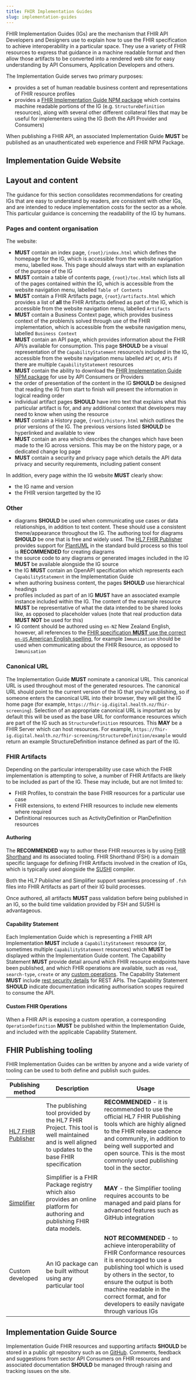 ```yaml
---
title: FHIR Implementation Guides
slug: implementation-guides
---
```


FHIR Implementation Guides (IGs) are the mechanism that FHIR API Developers and Designers use to explain how to use the FHIR specification to achieve interoperability in a particular space. They use a variety of FHIR resources to express that guidance in a machine readable format and then allow those artifacts to be converted into a rendered web site for easy understanding by API Consumers, Application Developers and others.

The Implementation Guide serves two primary purposes:

- provides a set of human readable business content and representations of FHIR resource profiles
- provides a [FHIR Implementation Guide NPM package](https://hl7.org/fhir/packages.html) which contains machine readable portions of the IG (e.g. `StructureDefinition` resources), along with several other different collateral files that may be useful for implementers using the IG (both the API Provider and Consumers)

When publishing a FHIR API, an associated Implementation Guide **MUST** be published as an unauthenticated web experience and FHIR NPM Package.

## Implementation Guide Website

## Layout and content

The guidance for this section consolidates recommendations for creating IGs that are easy to understand by readers, are consistent with other IGs, and are intended to reduce implementation costs for the sector as a whole. This particular guidance is concerning the readability of the IG by humans.

### Pages and content organisation

The website:

- **MUST** contain an index page, `{root}/index.html` which defines the homepage for the IG, which is accessible from the website navigation menu, labelled `Home`. This page should always start with an explanation of the purpose of the IG
- **MUST** contain a table of contents page, `{root}/toc.html` which lists all of the pages contained within the IG, which is accessible from the website navigation menu, labelled `Table of Contents`
- **MUST** contain a FHIR Artifacts page, `{root}/artifacts.html` which provides a list of **all** the FHIR Artifacts defined as part of the IG, which is accessible from the website navigation menu, labelled `Artifacts`
- **MUST** contain a Business Context page, which provides business context of the problem/s solved through use of the FHIR implementation, which is accessible from the website navigation menu, labelled `Business Context`
- **MUST** contain an API page, which provides information about the FHIR API/s available for consumption. This page **SHOULD** be a visual representation of the `CapabilityStatement` resource/s included in the IG, accessible from the website navigation menu labelled `API` or, `APIs` if there are multiple `CapabilityStatement` resources
- **MUST** contain the ability to download the [FHIR Implementation Guide NPM package](https://hl7.org/fhir/packages.html) for use by API Consumers or Providers
- the order of presentation of the content in the IG **SHOULD** be designed that reading the IG from start to finish will present the information in logical reading order
- individual artifact pages **SHOULD** have intro text that explains what this particular artifact is for, and any additional context that developers may need to know when using the resource
- **MUST** contain a History page, `{root}/history.html` which outlines the prior versions of the IG. The previous versions listed **SHOULD** be hyperlinked and available to view
- **MUST** contain an area which describes the changes which have been made to the IG across versions. This may be on the history page, or a dedicated change log page
- **MUST** contain a security and privacy page which details the API data privacy and security requirements, including patient consent

In addition, every page within the IG website **MUST** clearly show:
  - the IG name and version
  - the FHIR version targetted by the IG

### Other

- diagrams **SHOULD** be used when communicating use cases or data relationships, in addition to text content. These should use a consistent theme/appearance throughout the IG. The authoring tool for diagrams **SHOULD** be one that is free and widely used. The [HL7 FHIR Publisher](https://confluence.hl7.org/display/FHIR/IG+Publisher+Documentation) provides support for [PlantUML](https://plantuml.com) in the standard build process so this tool is **RECOMMENDED** for creating diagrams
- the source code to any diagrams or generated images included in the IG **MUST** be available alongside the IG source
- the IG **MUST** contain an OpenAPI specification which represents each `CapabilityStatement` in the Implementation Guide
- when authoring business content, the pages **SHOULD** use hierarchical headings
- profiles included as part of an IG **MUST** have an associated example instance included within the IG. The content of the example resource **MUST** be representative of what the data intended to be shared looks like, as opposed to placeholder values (note that real production data **MUST NOT** be used for this)
- IG content should be authored using `en-NZ` New Zealand English, however, all references to the [FHIR specification **MUST** use the correct `en-US` American English spelling,](https://www.hl7.org/fhir/languages.html#spec) for example `Immunization` should be used when communicating about the FHIR Resource, as opposed to `Immunisation`

### Canonical URL

The Implementation Guide **MUST** nominate a canonical URL. This canonical URL is used throughout most of the generated resources. The canonical URL should point to the current version of the IG that you're publishing, so if someone enters the canonical URL into their browser, they will get the IG home page (for example, `https://fhir-ig.digital.health.nz/fhir-screening`). Selection of an appropriate canonical URL is important as by default this will be used as the base URL for conformance resources which are part of the IG such as `StructureDefinition` resources. This **MAY** be a FHIR Server which can host resources. For example, `https://fhir-ig.digital.health.nz/fhir-screening/StructureDefinition/example` would return an example StructureDefinition instance defined as part of the IG.

### FHIR Artifacts

Depending on the particular interoperability use case which the FHIR implementation is attempting to solve, a number of FHIR Artifacts are likely to be included as part of the IG. These may include, but are not limited to:

- FHIR Profiles, to constrain the base FHIR resources for a particular use case
- FHIR extensions, to extend FHIR resources to include new elements where required
- Definitional resources such as ActivityDefinition or PlanDefinition resources

#### Authoring

The **RECOMMENDED** way to author these FHIR resources is by using [FHIR Shorthand](https://build.fhir.org/ig/HL7/fhir-shorthand/index.html) and its associated tooling. FHIR Shorthand (FSH) is a domain specific language for defining FHIR Artifacts involved in the creation of IGs, which is typically used alongside the [SUSHI](https://fshschool.org/docs/sushi) compiler.

Both the HL7 Publisher and Simplifier support seamless processing of `.fsh` files into FHIR Artifacts as part of their IG build processes.

Once authored, all artifacts **MUST** pass validation before being published in an IG, so the build time validation provided by FSH and SUSHI is advantageous.

#### Capability Statement

Each Implementation Guide which is representing a FHIR API Implementation **MUST** include a `CapabilityStatement` resource (or, sometimes multiple `CapabilityStatement` resources) which **MUST** be displayed within the Implementation Guide content. The Capability Statement **MUST** provide detail around which FHIR resource endpoints have been published, and which FHIR operations are available, such as `read`, `search-type`, `create` or any [custom operations](#custom-fhir-operations). The Capability Statement **MUST** include [rest security details](https://hl7.org/fhir/capabilitystatement-definitions.html#CapabilityStatement.rest.security) for REST APIs. The Capability Statement **SHOULD** indicate documentation indicating authorisation scopes required to consume the API.

#### Custom FHIR Operations

When a FHIR API is exposing a custom operation, a corresponding `OperationDefinition` **MUST** be published within the Implementation Guide, and included with the applicable Capability Statement.

## FHIR Publishing tooling

FHIR Implementation Guides can be written by anyone and a wide variety of tooling can be used to both define and publish such guides.

| Publishing method | Description | Usage |
|----------|----------|----------|
| [HL7 FHIR Publisher](https://confluence.hl7.org/display/FHIR/IG+Publisher+Documentation) | The publishing tool provided by the HL7 FHIR Project. This tool is well maintained and is well aligned to updates to the base FHIR specification| **RECOMMENDED** - it is recommended to use the official HL7 FHIR Publishing tools which are highly aligned to the FHIR release cadence and community, in addition to being well supported and open source. This is the most commonly used publishing tool in the sector.|
| [Simplifier](https://simplifier.net) | Simplifier is a FHIR Package registry which also provides an online platform for authoring and publishing FHIR data models. | **MAY** - the Simplifier tooling requires accounts to be managed and paid plans for advanced features such as GitHub integration|
| Custom developed | An IG package can be built without using any particular tool | **NOT RECOMMENDED** - to achieve interoperability of FHIR Conformance resources it is encouraged to use a publishing tool which is used by others in the sector, to ensure the output is both machine readable in the correct format, and for developers to easily navigate through various IGs|

## Implementation Guide Source

Implementation Guide FHIR resources and supporting artifacts **SHOULD** be stored in a public git repository such as on [GitHub](https:///github.com). Comments, feedback and suggestions from sector API Consumers on FHIR resources and associated documentation **SHOULD** be managed through raising and tracking issues on the site.

